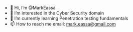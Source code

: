 - 👋 Hi, I’m @MarkEassa
- 👀 I’m interested in the Cyber Security domain
- 🌱 I’m currently learning Penetration testing fundamentals
- 📫 How to reach me email: mark.eassa@gmail.com
